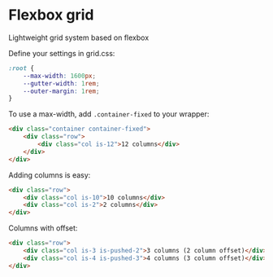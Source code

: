 # Flexbox grid
Lightweight grid system based on flexbox

Define your settings in grid.css:
```css
:root {
	--max-width: 1600px;
	--gutter-width: 1rem;
	--outer-margin: 1rem;
}
```

To use a max-width, add `.container-fixed` to your wrapper:
```html
<div class="container container-fixed">
	<div class="row">
	    <div class="col is-12">12 columns</div>
	</div>
</div>
```

Adding columns is easy:
```html
<div class="row">
    <div class="col is-10">10 columns</div>
    <div class="col is-2">2 columns</div>
</div>
```

Columns with offset:
```html
<div class="row">
    <div class="col is-3 is-pushed-2">3 columns (2 column offset)</div></div>
    <div class="col is-4 is-pushed-3">4 columns (3 column offset)</div></div>
</div>
```
